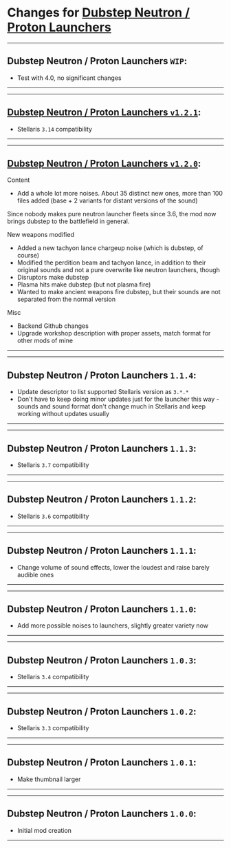 # Changes for [Dubstep Neutron / Proton Launchers](https://steamcommunity.com/sharedfiles/filedetails/?id=2668584047)

---
## Dubstep Neutron / Proton Launchers `WIP`:
- Test with 4.0, no significant changes
---

---
## [Dubstep Neutron / Proton Launchers `v1.2.1`](https://github.com/Aerolfos/dubstep_launchers/releases/tag/v1.2.1):
- Stellaris `3.14` compatibility
---

---
## [Dubstep Neutron / Proton Launchers `v1.2.0`](https://github.com/Aerolfos/dubstep_launchers/releases/tag/v1.2.0):

Content
- Add a whole lot more noises. About 35 distinct new ones, more than 100 files added (base + 2 variants for distant versions of the sound)

Since nobody makes pure neutron launcher fleets since 3.6, the mod now brings dubstep to the battlefield in general.

New weapons modified
- Added a new tachyon lance chargeup noise (which is dubstep, of course)
- Modified the perdition beam and tachyon lance, in addition to their original sounds and not a pure overwrite like neutron launchers, though
- Disruptors make dubstep
- Plasma hits make dubstep (but not plasma fire)
- Wanted to make ancient weapons fire dubstep, but their sounds are not separated from the normal version

Misc
- Backend Github changes
- Upgrade workshop description with proper assets, match format for other mods of mine

---

---
## Dubstep Neutron / Proton Launchers `1.1.4`:
- Update descriptor to list supported Stellaris version as `3.*.*`
- Don't have to keep doing minor updates just for the launcher this way - sounds and sound format don't change much in Stellaris and keep working without updates usually
---

---
## Dubstep Neutron / Proton Launchers `1.1.3`:
- Stellaris `3.7` compatibility
---

---
## Dubstep Neutron / Proton Launchers `1.1.2`:
- Stellaris `3.6` compatibility
---

---
## Dubstep Neutron / Proton Launchers `1.1.1`:
- Change volume of sound effects, lower the loudest and raise barely audible ones
---

---
## Dubstep Neutron / Proton Launchers `1.1.0`:
- Add more possible noises to launchers, slightly greater variety now
---

---
## Dubstep Neutron / Proton Launchers `1.0.3`:
- Stellaris `3.4` compatibility
---

---
## Dubstep Neutron / Proton Launchers `1.0.2`:
- Stellaris `3.3` compatibility
---

---
## Dubstep Neutron / Proton Launchers `1.0.1`:
- Make thumbnail larger
---

---
## Dubstep Neutron / Proton Launchers `1.0.0`:
- Initial mod creation
---
